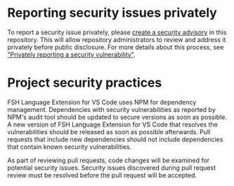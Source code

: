# Reporting security issues privately

To report a security issue privately, please [create a security advisory](https://github.com/standardhealth/vscode-language-fsh/security/advisories) in this repository. This will allow repository administrators to review and address it privately before public disclosure. For more details about this process, see ["Privately reporting a security vulnerability"](https://docs.github.com/en/code-security/security-advisories/guidance-on-reporting-and-writing-information-about-vulnerabilities/privately-reporting-a-security-vulnerability).

# Project security practices

FSH Language Extension for VS Code uses NPM for dependency management. Dependencies with security vulnerabilities as reported by NPM's audit tool should be updated to secure versions as soon as possible. A new version of FSH Language Extension for VS Code that resolves the vulnerabilities should be released as soon as possible afterwards. Pull requests that include new dependencies should not include dependencies that contain known security vulnerabilities.

As part of reviewing pull requests, code changes will be examined for potential security issues. Security issues discovered during pull request review must be resolved before the pull request will be accepted.
